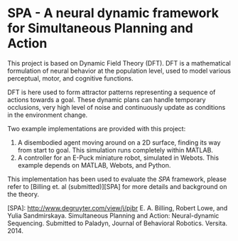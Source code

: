
SPA - A neural dynamic framework for Simultaneous Planning and Action
=====================================================================

This project is based on Dynamic Field Theory (DFT). DFT is a mathematical formulation
of neural behavior at the population level, used to model various perceptual, motor, and
cognitive functions. 

DFT is here used to form attractor patterns representing a sequence of actions towards a 
goal. These dynamic plans can handle temporary occlusions, very high level of noise and 
continuously update as conditions in the environment change. 

Two example implementations are provided with this project:

1.	A disembodied agent moving around on a 2D surface, finding its way from start to goal.
	This simulation runs completely within MATLAB. 
2.	A controller for an E-Puck miniature robot, simulated in Webots. This example depends
	on MATLAB, Webots, and Python. 

This implementation has been used to evaluate the *SPA* framework, please refer to 
[Billing et. al (submitted)][SPA] for more details and background on the theory. 

[SPA]: http://www.degruyter.com/view/j/pjbr E. A. Billing, Robert Lowe, and Yulia Sandmirskaya. Simultaneous Planning and Action: Neural-dynamic Sequencing. Submitted to Paladyn, Journal of Behavioral Robotics. Versita. 2014. 